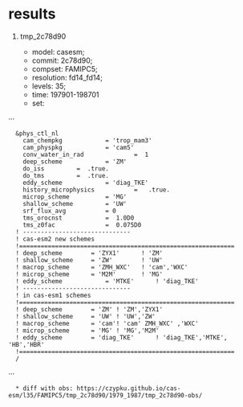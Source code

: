 # results

1.  tmp_2c78d90

    * model: casesm; 
    * commit: 2c78d90; 
    * compset: FAMIPC5; 
    * resolution: fd14_fd14; 
    * levels: 35; 
    * time: 197901-198701
    * set:
    
···
      
      &phys_ctl_nl
        cam_chempkg            = 'trop_mam3'
        cam_physpkg            = 'cam5'
        conv_water_in_rad              =  1
        deep_scheme            = 'ZM'
        do_iss         =  .true.
        do_tms         =  .true.
        eddy_scheme            = 'diag_TKE'
        history_microphysics           =   .true.
        microp_scheme          = 'MG'
        shallow_scheme         = 'UW'
        srf_flux_avg           = 0
        tms_orocnst            =  1.0D0
        tms_z0fac              =  0.075D0
      ! ------------------------------
      ! cas-esm2 new schemes
      !============================================================
      ! deep_scheme        = 'ZYX1'      ! 'ZM'
      ! shallow_scheme     = 'ZW'        ! 'UW'
      ! macrop_scheme      = 'ZMH_WXC'   ! 'cam','WXC'
      ! microp_scheme      = 'M2M'       ! 'MG'
      ! eddy_scheme            = 'MTKE'      ! 'diag_TKE'
      ! ------------------------------
      ! in cas-esm1 schemes
      !============================================================
      ! deep_scheme        = 'ZM' ! 'ZM','ZYX1'
      ! shallow_scheme     = 'UW' ! 'UW','ZW'
      ! macrop_scheme      = 'cam'! 'cam' ZMH_WXC' ,'WXC'
      ! microp_scheme      = 'MG' ! 'MG','M2M'
      ! eddy_scheme        = 'diag_TKE'      ! 'diag_TKE','MTKE', 'HB','HBR'
      !============================================================
      /
      
  ···
      
      
    
    
      * diff with obs: https://czypku.github.io/cas-esm/l35/FAMIPC5/tmp_2c78d90/1979_1987/tmp_2c78d90-obs/


